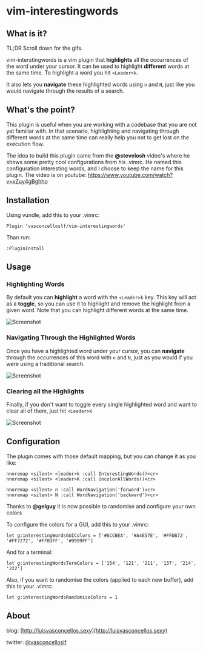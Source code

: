 # vim-interestingwords

## What is it?

TL;DR Scroll down for the gifs.

vim-interstingwords is a vim plugin that **highlights** all the occurrences of the word under your cursor. It can be used to highlight **different** words at the same time. To highlight a word you hit ``<Leader>k``.

It also lets you **navigate** these highlighted words using ``n`` and ``N``, just like you would navigate through the results of a search.

## What's the point?

This plugin is useful when you are working with a codebase that you are not yet familiar with. In that scenario, highlighting and navigating through different words at the same time can really help you not to get lost on the execution flow.

The idea to build this plugin came from the **@stevelosh** video's where he shows some pretty cool configurations from his .vimrc. He named this configuration interesting words, and I choose to keep the name for this plugin. The video is on youtube: https://www.youtube.com/watch?v=xZuy4gBghho

## Installation

Using vundle, add this to your .vimrc:

```vimscript
Plugin 'vasconcelloslf/vim-interestingwords'
```

Than run:

```vimscript
:PluginInstall
```

## Usage

### Highlighting Words

By default you can **highlight** a word with the ``<Leader>k`` key. This key will act as a **toggle**, so you can use it to highlight and remove the highlight from a given word. Note that you can highlight different words at the same time.

![Screenshot](https://s3-us-west-2.amazonaws.com/vim-interestingwords/interesting-words-1.gif)

### Navigating Through the Highlighted Words

Once you have a highlighted word under your cursor, you can **navigate** through the occurrences of this word with ``n`` and ``N``, just as you would if you were using a traditional search.

![Screenshot](https://s3-us-west-2.amazonaws.com/vim-interestingwords/interesting-words-2.gif)

### Clearing all the Highlights

Finally, if you don't want to toggle every single highlighted word and want to clear all of them, just hit ``<Leader>K``

![Screenshot](https://s3-us-west-2.amazonaws.com/vim-interestingwords/interesting-words-3.gif)

## Configuration

The plugin comes with those default mapping, but you can change it as you like:

```vimscript
nnoremap <silent> <leader>k :call InterestingWords()<cr>
nnoremap <silent> <leader>K :call UncolorAllWords()<cr>

nnoremap <silent> n :call WordNavigation('forward')<cr>
nnoremap <silent> N :call WordNavigation('backward')<cr>
```

Thanks to **@gelguy** it is now possible to randomise and configure your own colors

To configure the colors for a GUI, add this to your .vimrc:

```vimscript
let g:interestingWordsGUIColors = ['#8CCBEA', '#A4E57E', '#FFDB72', '#FF7272', '#FFB3FF', '#9999FF']
```

And for a terminal:

```vimscript
let g:interestingWordsTermColors = ['154', '121', '211', '137', '214', '222']
```

Also, if you want to randomise the colors (applied to each new buffer), add this to your .vimrc:

```vimscript
let g:interestingWordsRandomiseColors = 1
```

## About

blog:    [http://luisvasconcellos.sexy](http://luisvasconcellos.sexy)

twitter: [@vasconcelloslf](http://twitter.com/vasconcelloslf)
